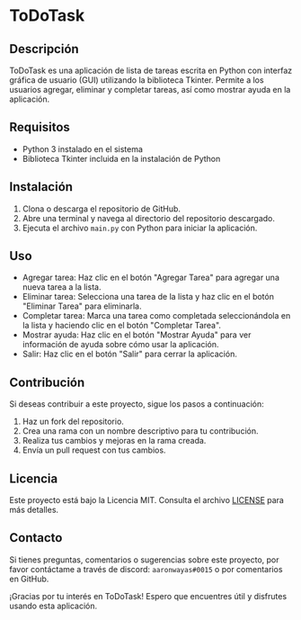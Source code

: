 # ToDoTask

## Descripción
ToDoTask es una aplicación de lista de tareas escrita en Python con interfaz gráfica de usuario (GUI) utilizando la biblioteca Tkinter. Permite a los usuarios agregar, eliminar y completar tareas, así como mostrar ayuda en la aplicación.

## Requisitos
- Python 3 instalado en el sistema
- Biblioteca Tkinter incluida en la instalación de Python

## Instalación
1. Clona o descarga el repositorio de GitHub.
2. Abre una terminal y navega al directorio del repositorio descargado.
3. Ejecuta el archivo `main.py` con Python para iniciar la aplicación.

## Uso
- Agregar tarea: Haz clic en el botón "Agregar Tarea" para agregar una nueva tarea a la lista.
- Eliminar tarea: Selecciona una tarea de la lista y haz clic en el botón "Eliminar Tarea" para eliminarla.
- Completar tarea: Marca una tarea como completada seleccionándola en la lista y haciendo clic en el botón "Completar Tarea".
- Mostrar ayuda: Haz clic en el botón "Mostrar Ayuda" para ver información de ayuda sobre cómo usar la aplicación.
- Salir: Haz clic en el botón "Salir" para cerrar la aplicación.

## Contribución
Si deseas contribuir a este proyecto, sigue los pasos a continuación:
1. Haz un fork del repositorio.
2. Crea una rama con un nombre descriptivo para tu contribución.
3. Realiza tus cambios y mejoras en la rama creada.
4. Envía un pull request con tus cambios.

## Licencia
Este proyecto está bajo la Licencia MIT. Consulta el archivo [LICENSE](LICENSE) para más detalles.

## Contacto
Si tienes preguntas, comentarios o sugerencias sobre este proyecto, por favor contáctame a través de discord: `aaronwayas#0015` o por comentarios en GitHub.

¡Gracias por tu interés en ToDoTask! Espero que encuentres útil y disfrutes usando esta aplicación.
